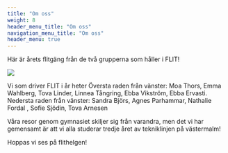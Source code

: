 ```yaml
---
title: "Om oss"
weight: 8
header_menu_title: "Om oss"
navigation_menu_title: "Om oss"
header_menu: true
---
```

Här är årets flitgäng från de två grupperna som håller i FLIT!

![](images/FLITganget2024.jpg)

Vi som driver FLIT i år heter 
Översta raden från vänster: Moa Thors, Emma Wahlberg, Tova Linder, Linnea Tångring, Ebba Vikström, Ebba Ervasti. 
Nedersta raden från vänster: Sandra Björs, Agnes Parhammar, Nathalie Fordal , Sofie Sjödin, Tova Arnesen

Våra resor genom gymnasiet skiljer sig från varandra, men det vi har gemensamt är att vi alla studerar tredje året av tekniklinjen på västermalm!
<!--Nedan finns text om dem som håller i flithelgen.
<br>

Vi som håller i flithelgen i år heter ---- Våra resor genom gymnasiet skiljer sig från varandra, men det vi har gemensamt är att vi alla studerar tredje året av tekniklinjen på västermalm. 
 main

-- valde design det andra året. Nu i trean läser hon design och produktutveckling. Efter gymnasiet vill hon plugga vidare som industridesigner.

-- gick informations-och medieteknik samt produktions teknik hennes andra år på gymnasiet. Nu i det tredje året läser hon teknikvetenskap och efter studenten rycker hon in i lumpen som tekniker.

-- gick design andra året och tredje året valde hon design och produktutveckling. Efter gymnasiet ska hon jobba.

-- läste design i tvåan och nu i trean läser hon samhällsbyggande, vilket är en fortsatt inriktning på design. Efter studenten planerar hon att söka jobb.

-- valde informations-och medieteknik samt produktions teknik år 2. Numera år 3 pluggar hon teknikvetenskap med planer på att eventuellt studera ett fjärde år på skolan. -->



Hoppas vi ses på flithelgen!
